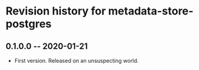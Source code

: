 # Revision history for metadata-store-postgres

## 0.1.0.0 -- 2020-01-21

* First version. Released on an unsuspecting world.
